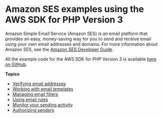 # Amazon SES examples using the AWS SDK for PHP Version 3<a name="ses-examples"></a>

Amazon Simple Email Service \(Amazon SES\) is an email platform that provides an easy, money\-saving way for you to send and receive email using your own email addresses and domains\. For more information about Amazon SES, see the [Amazon SES Developer Guide](https://docs.aws.amazon.com/ses/latest/DeveloperGuide/)\.

All the example code for the AWS SDK for PHP Version 3 is available [here on GitHub](https://github.com/awsdocs/aws-doc-sdk-examples/tree/main/php/example_code)\.

**Topics**
+ [Verifying email addresses](ses-verify.md)
+ [Working with email templates](ses-template.md)
+ [Managing email filters](ses-filters.md)
+ [Using email rules](ses-rules.md)
+ [Monitor your sending activity](ses-send-email.md)
+ [Authorizing senders](ses-sender-policy.md)